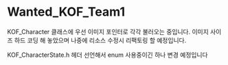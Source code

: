 # Wanted_KOF_Team1

KOF_Character 클래스에 우선 이미지 포인터로 각각 불러오는 중입니다.
이미지 사이즈 하드 코딩 해 놓았으며 나중에 리소스 수정시 리팩토링 할 예정입니다.

KOF_CharacterState.h 헤더 선언해서  enum 사용중이긴 하나 변경 예정입니다
